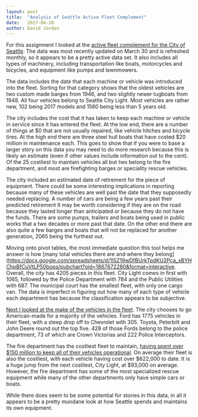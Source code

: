 ```yaml
---
layout: post
title:  "Analysis of Seattle Active Fleet Complement"
date:   2017-04-10
author: David Jordan
---
```


For this assignment I looked at the [active fleet complement for the City of Seattle](https://docs.google.com/spreadsheets/d/1lSZ19wDfBUrkTpdKU2Pca_xBYHChpBfCuVtLP50bops/edit?usp=sharing). The data was most recently updated on March 30 and is refreshed monthly, so it appears to be a pretty active data set. It also includes all types of machinery, including transportation like boats, motorcycles and bicycles, and equipment like pumps and lawnmowers.

The data includes the date that each machine or vehicle was introduced into the fleet. Sorting for that category shows that the oldest vehicles are two custom made barges from 1946, and two slightly newer tugboats from 1948. All four vehicles belong to Seattle City Light. Most vehicles are rather new, 102 being 2017 models and 1560 being less than 5 years old.

The city includes the cost that it has taken to keep each machine or vehicle in service since it has entered the fleet. At the low end, there are a number of things at $0 that are not usually repaired, like vehicle hitches and bicycle tires. At the high end there are three steel hull boats that have costed $20 million in maintenance each. This goes to show that if you were to base a larger story on this data you may need to do more research because this is likely an estimate (even if other values include information out to the cent). Of the 25 costliest to maintain vehicles all but two belong to the fire department, and most are firefighting barges or speciality rescue vehicles.

The city included an estimated date of retirement for the piece of equipment. There could be some interesting implications in reporting because many of these vehicles are well past the date that they supposedly needed replacing. A number of cars are being a few years past their predicted retirement It may be worth considering if they are on the road because they lasted longer than anticipated or because they do not have the funds. There are some pumps, trailers and boats being used in public works that a two decades or more past that date. On the other end there are also quite a few barges and boats that will not be replaced for another generation, 2065 being the furthest out.

Moving onto pivot tables, the most immediate question this tool helps me answer is how [many total vehicles there are and where they belong](https://docs.google.com/spreadsheets/d/1lSZ19wDfBUrkTpdKU2Pca_xBYHChpBfCuVtLP50bops/pubchart?oid=1867872280&format=interactive. Overall, the city has 4205 pieces in this fleet. City Light comes in first with 1065, followed by the Police Department with 784 and the Public Utilities with 687. The municipal court has the smallest fleet, with only one cargo van. The data is imperfect in figuring out how many of each type of vehicle each department has because the classification appears to be subjective.

[Next I looked at the make of the vehicles in the fleet](https://docs.google.com/spreadsheets/d/1lSZ19wDfBUrkTpdKU2Pca_xBYHChpBfCuVtLP50bops/pubchart?oid=912503861&format=interactive). The city chooses to go American-made for a majority of the vehicles. Ford has 1775 vehicles in their fleet, with a steep drop off to Chevrolet with 305. Toyota, Peterbilt and John Deere round out the top five. 428 of those Fords belong to the police department, 73 of which are Crown Victorias and 222 Police Interceptors.

The fire department has the costliest fleet to maintain, [having spent over $150 million to keep all of their vehicles operational](). On average their fleet is also the costliest, with each vehicle having cost over $622,000 to date. It is a huge jump from the next costliest, City Light, at $93,000 on average. However, the fire department has some of the most specialized rescue equipment while many of the other departments only have simple cars or boats.

While there does seem to be some potential for stories in this data, in all it appears to be a pretty mundane look at how Seattle spends and maintains its own equipment.
